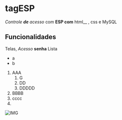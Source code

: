 # tagESP
*Controle **de** acesso* com **ESP com** html__ , css e MySQL
## Funcionalidades
Telas, *Acesso* **senha**
Lista
* a
* b
1. AAA
   1. G
   2. DD
   3. DDDDD
3. BBBB
4. cccc
5. 
![IMG](https://www.roboticaeducacional.org/)
